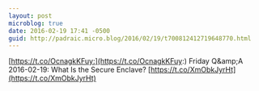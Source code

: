 ```yaml
---
layout: post
microblog: true
date: 2016-02-19 17:41 -0500
guid: http://padraic.micro.blog/2016/02/19/t700812412719648770.html
---
```

[https://t.co/OcnagkKFuy:](https://t.co/OcnagkKFuy:) Friday Q&amp;amp;A 2016-02-19: What Is the Secure Enclave? [https://t.co/XmObkJyrHt](https://t.co/XmObkJyrHt)
